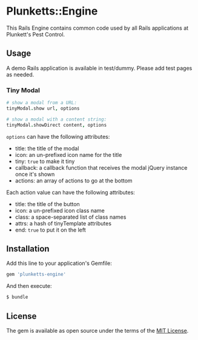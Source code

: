 # Plunketts::Engine

This Rails Engine contains common code used by all Rails applications at Plunkett's Pest Control.

## Usage

A demo Rails application is available in test/dummy. Please add test pages as needed.


### Tiny Modal

```coffeescript
# show a modal from a URL:
tinyModal.show url, options

# show a modal with a content string:
tinyModal.showDirect content, options
```

`options` can have the following attributes:
 * title: the title of the modal
 * icon: an un-prefixed icon name for the title
 * tiny: `true` to make it tiny
 * callback: a callback function that receives the modal jQuery instance once it's shown
 * actions: an array of actions to go at the bottom
 
Each action value can have the following attributes:
 * title: the title of the button
 * icon: a un-prefixed icon class name
 * class: a space-separated list of class names
 * attrs: a hash of tinyTemplate attributes
 * end: `true` to put it on the left



## Installation
Add this line to your application's Gemfile:

```ruby
gem 'plunketts-engine'
```

And then execute:
```bash
$ bundle
```


## License
The gem is available as open source under the terms of the [MIT License](https://opensource.org/licenses/MIT).
